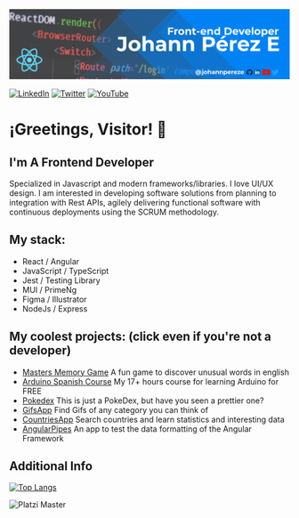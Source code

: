 

<img alt="Logo" src="assets/banner-redes.png" />

[<img  alt="LinkedIn" src="https://img.shields.io/badge/LinkedIn-0077B5?style=for-the-badge&logo=linkedin&logoColor=white" />](https://www.linkedin.com/in/johannpereze/) [<img alt="Twitter" src="https://img.shields.io/badge/Twitter-1DA1F2?style=for-the-badge&logo=twitter&logoColor=white" />](https://twitter.com/johannpereze) [<img alt="YouTube" src="https://img.shields.io/badge/YouTube-FF0000?style=for-the-badge&logo=youtube&logoColor=white" />](https://www.youtube.com/c/johannPerezE)

# ¡Greetings, Visitor! 👋

## I'm A Frontend Developer
Specialized in Javascript and modern frameworks/libraries. I love UI/UX design. I am interested in developing software solutions from planning to integration with Rest APIs, agilely delivering functional software with continuous deployments using the SCRUM methodology.

## My stack:

- React / Angular
- JavaScript / TypeScript
- Jest / Testing Library
- MUI / PrimeNg
- Figma / Illustrator
- NodeJs / Express

## My coolest projects: (click even if you're not a developer)

 - [Masters Memory Game](https://masters-memory.netlify.app/) A fun game to discover unusual words in english
 - [Arduino Spanish Course](https://www.youtube.com/playlist?list=PLyLh25DppBIe40j3VBAslnVfs4Pz-B3ZB) My 17+ hours course for learning Arduino for FREE
 - [Pokedex](https://johannpereze.github.io/pokedex/) This is just a PokeDex, but have you seen a prettier one?
 - [GifsApp](https://gifappbyjohannpereze.netlify.app/) Find Gifs of any category you can think of
 - [CountriesApp](https://countrys-by-johannpereze.netlify.app/) Search countries and learn statistics and interesting data
 - [AngularPipes](https://angular-pipes-johannpereze.netlify.app/) An app to test the data formatting of the Angular Framework

## Additional Info

[![Top Langs](https://github-readme-stats.vercel.app/api/top-langs/?username=johannpereze&layout=compact)](https://github.com/anuraghazra/github-readme-stats)

![Platzi Master](https://img.shields.io/badge/Platzi%20Master-C8-95ca3e)

<!---
johannpereze/johannpereze is a ✨ special ✨ repository because its `README.md` (this file) appears on your GitHub profile.
You can click the Preview link to take a look at your changes.
--->
